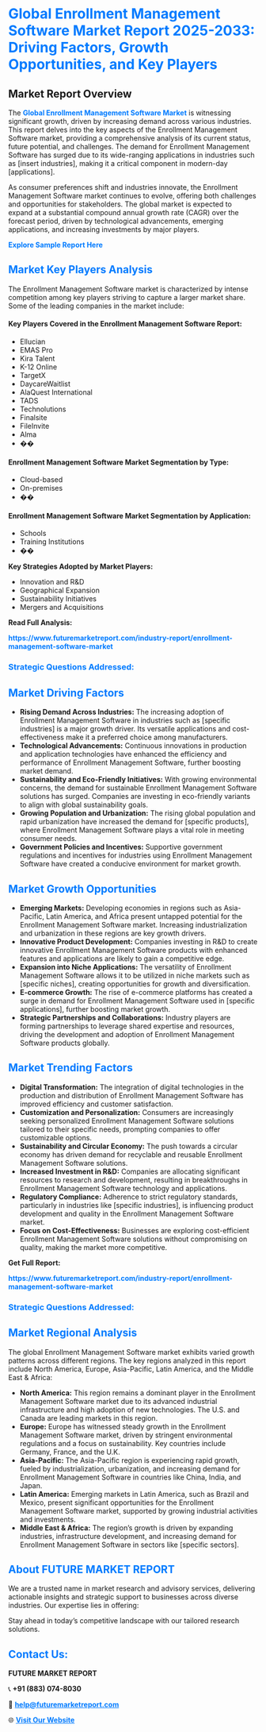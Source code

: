 <h1 style="color: #007BFF;">Global Enrollment Management Software Market Report 2025-2033: Driving Factors, Growth Opportunities, and Key Players</h1>

<section id="overview">
<h2>Market Report Overview</h2>
<p>The <a href="https://www.futuremarketreport.com/industry-report/enrollment-management-software-market" style="color: #007BFF; text-decoration: none;"><strong>Global Enrollment Management Software Market</strong></a> is witnessing significant growth, driven by increasing demand across various industries. This report delves into the key aspects of the Enrollment Management Software market, providing a comprehensive analysis of its current status, future potential, and challenges. The demand for Enrollment Management Software has surged due to its wide-ranging applications in industries such as [insert industries], making it a critical component in modern-day [applications].</p>
<p>As consumer preferences shift and industries innovate, the Enrollment Management Software market continues to evolve, offering both challenges and opportunities for stakeholders. The global market is expected to expand at a substantial compound annual growth rate (CAGR) over the forecast period, driven by technological advancements, emerging applications, and increasing investments by major players.</p>
</section>

<section id="overview">
<p><a href="https://www.futuremarketreport.com/request-sample/reportId=118499" style="color: #007BFF; text-decoration: none;"><strong>Explore Sample Report Here</strong></a></p>
</section>

<section id="key-players">
<h2 style="color: #007BFF;">Market Key Players Analysis</h2>
<p>The Enrollment Management Software market is characterized by intense competition among key players striving to capture a larger market share. Some of the leading companies in the market include:</p>
<h4>Key Players Covered in the Enrollment Management Software Report:</h4>
<ul><li>Ellucian</li><li>EMAS Pro</li><li>Kira Talent</li><li>K-12 Online</li><li>TargetX</li><li>DaycareWaitlist</li><li>AlaQuest International</li><li>TADS</li><li>Technolutions</li><li>Finalsite</li><li>FileInvite</li><li>Alma</li><li>��</li></ul>
<h4>Enrollment Management Software Market Segmentation by Type:</h4>
<ul><li>Cloud-based</li><li>On-premises</li><li>��</li></ul>

<h4>Enrollment Management Software Market Segmentation by Application:</h4>
<ul><li>Schools</li><li>Training Institutions</li><li>��</li></ul>
<p><strong>Key Strategies Adopted by Market Players:</strong></p>
<ul>
<li>Innovation and R&D</li>
<li>Geographical Expansion</li>
<li>Sustainability Initiatives</li>
<li>Mergers and Acquisitions</li>
</ul>
</section>

<section>
<p><strong>Read Full Analysis: </strong></p><a href="https://www.futuremarketreport.com/industry-report/enrollment-management-software-market" style="color: #007BFF; text-decoration: none;"><strong>https://www.futuremarketreport.com/industry-report/enrollment-management-software-market</strong></a>
<h3 style="color: #007BFF;">Strategic Questions Addressed:</h3>
</section>

<section id="driving-factors">
<h2 style="color: #007BFF;">Market Driving Factors</h2>
<ul>
<li><strong>Rising Demand Across Industries:</strong> The increasing adoption of Enrollment Management Software in industries such as [specific industries] is a major growth driver. Its versatile applications and cost-effectiveness make it a preferred choice among manufacturers.</li>
<li><strong>Technological Advancements:</strong> Continuous innovations in production and application technologies have enhanced the efficiency and performance of Enrollment Management Software, further boosting market demand.</li>
<li><strong>Sustainability and Eco-Friendly Initiatives:</strong> With growing environmental concerns, the demand for sustainable Enrollment Management Software solutions has surged. Companies are investing in eco-friendly variants to align with global sustainability goals.</li>
<li><strong>Growing Population and Urbanization:</strong> The rising global population and rapid urbanization have increased the demand for [specific products], where Enrollment Management Software plays a vital role in meeting consumer needs.</li>
<li><strong>Government Policies and Incentives:</strong> Supportive government regulations and incentives for industries using Enrollment Management Software have created a conducive environment for market growth.</li>
</ul>
</section>

<section id="growth-opportunities">
<h2 style="color: #007BFF;">Market Growth Opportunities</h2>
<ul>
<li><strong>Emerging Markets:</strong> Developing economies in regions such as Asia-Pacific, Latin America, and Africa present untapped potential for the Enrollment Management Software market. Increasing industrialization and urbanization in these regions are key growth drivers.</li>
<li><strong>Innovative Product Development:</strong> Companies investing in R&D to create innovative Enrollment Management Software products with enhanced features and applications are likely to gain a competitive edge.</li>
<li><strong>Expansion into Niche Applications:</strong> The versatility of Enrollment Management Software allows it to be utilized in niche markets such as [specific niches], creating opportunities for growth and diversification.</li>
<li><strong>E-commerce Growth:</strong> The rise of e-commerce platforms has created a surge in demand for Enrollment Management Software used in [specific applications], further boosting market growth.</li>
<li><strong>Strategic Partnerships and Collaborations:</strong> Industry players are forming partnerships to leverage shared expertise and resources, driving the development and adoption of Enrollment Management Software products globally.</li>
</ul>
</section>

<section id="trending-factors">
<h2 style="color: #007BFF;">Market Trending Factors</h2>
<ul>
<li><strong>Digital Transformation:</strong> The integration of digital technologies in the production and distribution of Enrollment Management Software has improved efficiency and customer satisfaction.</li>
<li><strong>Customization and Personalization:</strong> Consumers are increasingly seeking personalized Enrollment Management Software solutions tailored to their specific needs, prompting companies to offer customizable options.</li>
<li><strong>Sustainability and Circular Economy:</strong> The push towards a circular economy has driven demand for recyclable and reusable Enrollment Management Software solutions.</li>
<li><strong>Increased Investment in R&D:</strong> Companies are allocating significant resources to research and development, resulting in breakthroughs in Enrollment Management Software technology and applications.</li>
<li><strong>Regulatory Compliance:</strong> Adherence to strict regulatory standards, particularly in industries like [specific industries], is influencing product development and quality in the Enrollment Management Software market.</li>
<li><strong>Focus on Cost-Effectiveness:</strong> Businesses are exploring cost-efficient Enrollment Management Software solutions without compromising on quality, making the market more competitive.</li>
</ul>
</section>

<section>
<p><strong>Get Full Report: </strong></p><a href="https://www.futuremarketreport.com/industry-report/enrollment-management-software-market" style="color: #007BFF; text-decoration: none;"><strong>https://www.futuremarketreport.com/industry-report/enrollment-management-software-market</strong></a>
<h3 style="color: #007BFF;">Strategic Questions Addressed:</h3>
</section>


<section id="regional-analysis">
<h2 style="color: #007BFF;">Market Regional Analysis</h2>
<p>The global Enrollment Management Software market exhibits varied growth patterns across different regions. The key regions analyzed in this report include North America, Europe, Asia-Pacific, Latin America, and the Middle East & Africa:</p>
<ul>
<li><strong>North America:</strong> This region remains a dominant player in the Enrollment Management Software market due to its advanced industrial infrastructure and high adoption of new technologies. The U.S. and Canada are leading markets in this region.</li>
<li><strong>Europe:</strong> Europe has witnessed steady growth in the Enrollment Management Software market, driven by stringent environmental regulations and a focus on sustainability. Key countries include Germany, France, and the U.K.</li>
<li><strong>Asia-Pacific:</strong> The Asia-Pacific region is experiencing rapid growth, fueled by industrialization, urbanization, and increasing demand for Enrollment Management Software in countries like China, India, and Japan.</li>
<li><strong>Latin America:</strong> Emerging markets in Latin America, such as Brazil and Mexico, present significant opportunities for the Enrollment Management Software market, supported by growing industrial activities and investments.</li>
<li><strong>Middle East & Africa:</strong> The region’s growth is driven by expanding industries, infrastructure development, and increasing demand for Enrollment Management Software in sectors like [specific sectors].</li>
</ul>
</section>

<footer>
<h2 style="color: #007BFF;">About FUTURE MARKET REPORT</h2>
<p>We are a trusted name in market research and advisory services, delivering actionable insights and strategic support to businesses across diverse industries. Our expertise lies in offering:</p>

<p>Stay ahead in today’s competitive landscape with our tailored research solutions.</p>

<h2 style="color: #007BFF;">Contact Us:</h2>
<p><strong>FUTURE MARKET REPORT</strong></p>
<p>📞 <strong>+91 (883) 074-8030</strong></p>
<p>📧 <strong><a href="mailto:help@futuremarketreport.com" style="color: #007BFF;">help@futuremarketreport.com</a></strong></p>
<p>🌐 <strong><a href="https://www.futuremarketreport.com/" style="color: #007BFF;">Visit Our Website</a></strong></p>
</footer>